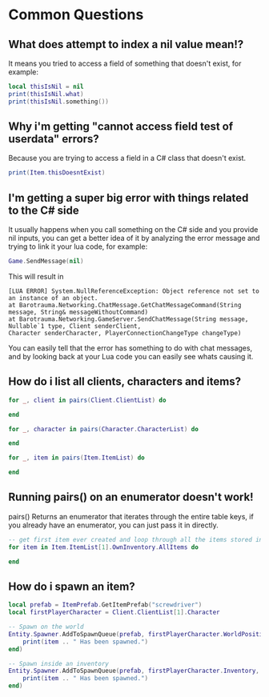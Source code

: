 # Common Questions

## What does attempt to index a nil value mean!?
It means you tried to access a field of something that doesn't exist, for example:
```lua
local thisIsNil = nil
print(thisIsNil.what)
print(thisIsNil.something())
```

## Why i'm getting "cannot access field test of userdata<something>" errors?
Because you are trying to access a field in a C# class that doesn't exist.
```lua
print(Item.thisDoesntExist)
```

## I'm getting a super big error with things related to the C# side
It usually happens when you call something on the C# side and you provide nil inputs, you can get a better idea of it by analyzing the error message and trying to link it your lua code, for example:
```lua
Game.SendMessage(nil)
```

This will result in 
```
[LUA ERROR] System.NullReferenceException: Object reference not set to an instance of an object.
at Barotrauma.Networking.ChatMessage.GetChatMessageCommand(String message, String& messageWithoutCommand)
at Barotrauma.Networking.GameServer.SendChatMessage(String message, Nullable`1 type, Client senderClient, 
Character senderCharacter, PlayerConnectionChangeType changeType)
```
You can easily tell that the error has something to do with chat messages, and by looking back at your Lua code you can easily see whats causing it.

## How do i list all clients, characters and items?
```lua
for _, client in pairs(Client.ClientList) do

end

for _, character in pairs(Character.CharacterList) do

end

for _, item in pairs(Item.ItemList) do

end
```

## Running pairs() on an enumerator doesn't work!
pairs() Returns an enumerator that iterates through the entire table keys, if you already have an enumerator, you can just pass it in directly.
```lua
-- get first item ever created and loop through all the items stored inside it.
for item in Item.ItemList[1].OwnInventory.AllItems do

end
```

## How do i spawn an item?
```lua
local prefab = ItemPrefab.GetItemPrefab("screwdriver")
local firstPlayerCharacter = Client.ClientList[1].Character

-- Spawn on the world
Entity.Spawner.AddToSpawnQueue(prefab, firstPlayerCharacter.WorldPosition, nil, nil, function(item)
    print(item .. " Has been spawned.")
end)

-- Spawn inside an inventory
Entity.Spawner.AddToSpawnQueue(prefab, firstPlayerCharacter.Inventory, nil, nil, function(item)
    print(item .. " Has been spawned.")
end)
```

